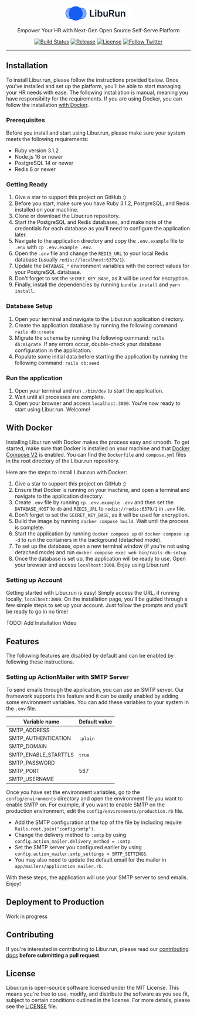 <p align="center">
  <a href="https://libur.run" target="_blank">
    <picture>
      <source media="(prefers-color-scheme: dark)" srcset="https://raw.githubusercontent.com/maful/libur.run/HEAD/.github/logo-dark.svg">
      <source media="(prefers-color-scheme: light)" srcset="https://raw.githubusercontent.com/maful/libur.run/HEAD/.github/logo-light.svg">
      <img alt="Libur.run" src="https://raw.githubusercontent.com/maful/libur.run/HEAD/.github/logo-light.svg" width="180" height="41" style="max-width: 100%;">
    </picture>
  </a>
</p>

<p align="center">
  Empower Your HR with Next-Gen Open Source Self-Serve Platform
</p>

<p align="center">
  <a href="https://github.com/maful/libur.run/actions"><img alt="Build Status" src="https://img.shields.io/github/actions/workflow/status/maful/libur.run/ci.yml?branch=main"></a>
  <a href="https://github.com/maful/libur.run/releases"><img alt="Release" src="https://img.shields.io/github/v/release/maful/libur.run?include_prereleases&sort=semver"></a>
  <a href="https://github.com/maful/libur.run/blob/main/LICENSE"><img alt="License" src="https://img.shields.io/github/license/maful/libur.run"></a>
  <a href="https://twitter.com/LiburRun"><img alt="Follow Twitter" src="https://img.shields.io/twitter/follow/LiburRun?style=flat-square"></a>
</p>

------

## Installation

To install Libur.run, please follow the instructions provided below. Once you've installed and set up the platform, you'll be able to start managing your HR needs with ease. The following installation is manual, meaning you have responsibilty for the requirements. If you are using Docker, you can follow the installation [with Docker](#with-docker).

### Prerequisites

Before you install and start using Libur.run, please make sure your system meets the following requirements:

- Ruby version 3.1.2
- Node.js 16 or newer
- PostgreSQL 14 or newer
- Redis 6 or newer

### Getting Ready
1. Give a star to support this project on GitHub :)
1. Before you start, make sure you have Ruby 3.1.2, PostgreSQL, and Redis installed on your machine.
1. Clone or download the Libur.run repository.
1. Start the PostgreSQL and Redis databases, and make note of the credentials for each database as you'll need to configure the application later.
1. Navigate to the application directory and copy the `.env.example` file to `.env` with `cp .env.example .env`.
1. Open the `.env` file and change the `REDIS_URL` to your local Redis database (usually `redis://localhost:6379/1`).
1. Update the `DATABASE_*` environment variables with the correct values for your PostgreSQL database.
1. Don't forget to set the `SECRET_KEY_BASE`, as it will be used for encryption.
1. Finally, install the dependencies by running `bundle install` and `yarn install`.

### Database Setup

1. Open your terminal and navigate to the Libur.run application directory.
1. Create the application database by running the following command: `rails db:create`
1. Migrate the schema by running the following command: `rails db:migrate`. If any errors occur, double-check your database configuration in the application.
1. Populate some initial data before starting the application by running the following command: `rails db:seed`

### Run the application

1. Open your terminal and run `./bin/dev` to start the application.
1. Wait until all processes are complete.
1. Open your browser and access `localhost:3000`. You're now ready to start using Libur.run. Welcome!

## With Docker

Installing Libur.run with Docker makes the process easy and smooth. To get started, make sure that Docker is installed on your machine and that [Docker Compose V2](https://www.docker.com/blog/announcing-compose-v2-general-availability/) is enabled. You can find the `Dockerfile` and `compose.yml` files in the root directory of the Libur.run repository.

Here are the steps to install Libur.run with Docker:

1. Give a star to support this project on GitHub :)
1. Ensure that Docker is running on your machine, and open a terminal and navigate to the application directory.
1. Create `.env` file by running `cp .env.example .env` and then set the `DATABASE_HOST` to `db` and `REDIS_URL` to `redis://redis:6379/1` in `.env` file.
1. Don't forget to set the `SECRET_KEY_BASE`, as it will be used for encryption.
1. Build the image by running `docker compose build`. Wait until the process is complete.
1. Start the application by running `docker compose up` or `docker compose up -d` to run the containers in the background (detached mode).
1. To set up the database, open a new terminal window (if you're not using detached mode) and run `docker compose exec web bin/rails db:setup`.
1. Once the database is set up, the application will be ready to use. Open your browser and access `localhost:3000`. Enjoy using Libur.run!

### Setting up Account

Getting started with Libur.run is easy! Simply access the URL, if running locally, `localhost:3000`. On the installation page, you'll be guided through a few simple steps to set up your account. Just follow the prompts and you'll be ready to go in no time!

TODO: Add Installation Video

## Features

The following features are disabled by default and can be enabled by following these instructions.

### Setting up ActionMailer with SMTP Server

To send emails through the application, you can use an SMTP server. Our framework supports this feature and it can be easily enabled by adding some environment variables. You can add these variables to your system in the `.env` file.

| Variable name        | Default value |
|----------------------|---------------|
| SMTP_ADDRESS         |               |
| SMTP_AUTHENTICATION  | `:plain`      |
| SMTP_DOMAIN          |               |
| SMTP_ENABLE_STARTTLS | `true`        |
| SMTP_PASSWORD        |               |
| SMTP_PORT            | 587           |
| SMTP_USERNAME        |               |

Once you have set the environment variables, go to the `config/environments` directory and open the environment file you want to enable SMTP on. For example, if you want to enable SMTP on the production environment, edit the `config/environments/production.rb` file.

- Add the SMTP configuration at the top of the file by including require `Rails.root.join("config/smtp")`.
- Change the delivery method to `:smtp` by using `config.action_mailer.delivery_method = :smtp`.
- Set the SMTP server you configured earlier by using `config.action_mailer.smtp_settings = SMTP_SETTINGS`.
- You may also need to update the default email for the mailer in `app/mailers/application_mailer.rb`.

With these steps, the application will use your SMTP server to send emails. Enjoy!

## Deployment to Production

Work in progress

## Contributing

If you're interested in contributing to Libur.run, please read our [contributing docs](https://github.com/maful/libur.run/blob/main/.github/CONTRIBUTING.md) **before submitting a pull request**.

## License

Libur.run is open-source software licensed under the MIT License. This means you're free to use, modify, and distribute the software as you see fit, subject to certain conditions outlined in the license. For more details, please see the [LICENSE](https://github.com/maful/libur.run/blob/main/LICENSE) file.
